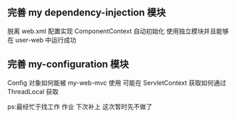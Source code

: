 ## 完善 my dependency-injection 模块
脱离 web.xml 配置实现 ComponentContext 自动初始化
使用独立模块并且能够在 user-web 中运行成功
## 完善 my-configuration 模块
Config 对象如何能被 my-web-mvc 使用
可能在 ServletContext 获取如何通过 ThreadLocal 获取


ps:最经忙于找工作  作业 下次补上 这次暂时先不做了
